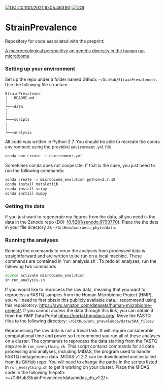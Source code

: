 [![DOI:10.1101/2021.10.05.463161](http://img.shields.io/badge/DOI-10.1101/2021.10.05.463161-B31B1B.svg)](https://doi.org/10.1101/2022.04.07.487434)
[![DOI](https://zenodo.org/badge/DOI/10.5281/zenodo.6793770.svg)](https://doi.org/10.5281/zenodo.6793770)

# StrainPrevalence

Repository for code associated with the preprint:

[A macroecological perspective on genetic diversity in the human gut microbiome](https://doi.org/10.1101/2022.04.07.487434).



### Setting up your environment

Set up the repo under a folder named Github: `~/GitHub/StrainPrevalence/`. Use the following file structure


```
StrainPrevalence
│   README.md   
│
└───data
│   
│   
└───scripts
│   
│   
└───analysis
```

All code was written in Python 2.7. You should be able to recreate the conda environment using the provided `environment.yml` file.

```bash
conda env create -f environment.yml
```

Sometimes conda does not cooperate. If that is the case, you just need to run the following commands:

```bash
conda create -n microbiome_evolution python=2.7.18
conda install matplotlib
conda install scipy
conda install numpy
```



### Getting the data

If you just want to regenerate my figures from the data, all you need is the data in the Zenodo repo (DOI: [10.5281/zenodo.6793770](https://doi.org/10.5281/zenodo.6793770)). Place the the data in your file directory as `~/GitHub/macroeco_phylo/data`. 




### Running the analyses


Running the commands to rerun the analyses from processed data is straightforward and are written to be run on a local machine. These commands are contained in 'run_analysis.sh`. To redo all analyses, run the following two commands


```bash
source activate microbiome_evolution
sh run_analysis.sh
```


If you would like to reprocess the raw data, meaning that you want to reprocess a FASTQ samples from the Human Microbiome Project (HMP), you will need to first obtain this publicly available data. I recommend using this repoisotory: <https://aws.amazon.com/datasets/human-microbiome-project/>. If you cannot access the data through this link, you can obtain it from the HMP Data Portal <https://portal.hmpdacc.org/>. Move the FASTQ files to the following directory: `~/GitHub/snv_prevalence/data/SRA_files/`

Reprocessing the raw data is not a trivial task. It will require considerable computational time and power so I recommend you run all of these analyses on a cluster. The commands to reprocess the data starting from the FASTQ step are in `run_everything.sh`. This script contains commands for all data processing and analyses, including MIDAS, the program used to handle FASTQ metagenomic data. MIDAS v1.2.2 can be downloaded and installed from its [GitHub repo](https://github.com/snayfach/MIDAS).  You will need to change the paths in the scripts listed in `run_everything.sh` to get it working on your cluster. Place the MIDAS code in the following filepath: <~/GitHub/StrainPrevalence/data/midas_db_v1.2/>. 




